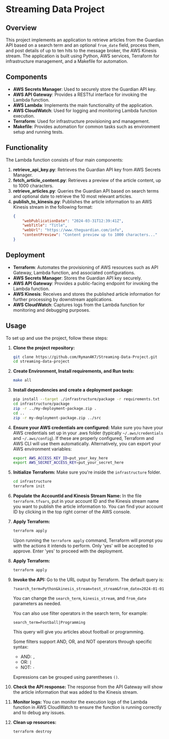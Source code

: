 # Streaming Data Project

## Overview
This project implements an application to retrieve articles from the Guardian API based on a search term and an optional `from_date` field, process them, and post details of up to ten hits to the message broker, the AWS Kinesis stream. The application is built using Python, AWS services, Terraform for infrastructure management, and a Makefile for automation.

## Components
- **AWS Secrets Manager**: Used to securely store the Guardian API key.
- **AWS API Gateway**: Provides a RESTful interface for invoking the Lambda function.
- **AWS Lambda**: Implements the main functionality of the application.
- **AWS CloudWatch**: Used for logging and monitoring Lambda function execution.
- **Terraform**: Used for infrastructure provisioning and management.
- **Makefile**: Provides automation for common tasks such as environment setup and running tests.

## Functionality
The Lambda function consists of four main components:
1. **retrieve_api_key.py**: Retrieves the Guardian API key from AWS Secrets Manager.
2. **fetch_article_content.py**: Retrieves a preview of the article content, up to 1000 characters.
3. **retrieve_articles.py**: Queries the Guardian API based on search terms and optional date to retrieve the 10 most relevant articles.
4. **publish_to_kinesis.py**: Publishes the article information to an AWS Kinesis stream in the following format:
    ```json
    {
        "webPublicationDate": "2024-03-31T12:39:41Z",
        "webTitle": "Title",
        "webUrl": "https://www.theguardian.com/info",
        "contentPreview": "Content preview up to 1000 characters..."
    }
    ```

## Deployment
- **Terraform**: Automates the provisioning of AWS resources such as API Gateway, Lambda function, and associated configurations.
- **AWS Secrets Manager**: Stores the Guardian API key securely.
- **AWS API Gateway**: Provides a public-facing endpoint for invoking the Lambda function.
- **AWS Kinesis**: Receives and stores the published article information for further processing by downstream applications.
- **AWS CloudWatch**: Captures logs from the Lambda function for monitoring and debugging purposes.

## Usage
To set up and use the project, follow these steps:

1. **Clone the project repository:**
    ```bash
    git clone https://github.com/RymanAK7/Streaming-Data-Project.git
    cd streaming-data-project
    ```

2. **Create Environment, Install requirements, and Run tests:**
    ```bash
    make all
    ```

3. **Install dependencies and create a deployment package:**
    ```bash
    pip install --target ./infrastructure/package -r requirements.txt
    cd infrastructure/package
    zip -r ../my-deployment-package.zip .
    cd ..
    zip -r my-deployment-package.zip ../src  
    ```

4. **Ensure your AWS credentials are configured:**
    Make sure you have your AWS credentials set up in your .aws folder (typically `~/.aws/credentials` and `~/.aws/config`). If these are properly configured, Terraform and AWS CLI will use them automatically. Alternatively, you can export your AWS environment variables:
    ```bash
    export AWS_ACCESS_KEY_ID=put_your_key_here
    export AWS_SECRET_ACCESS_KEY=put_your_secret_here
    ```

5. **Initialize Terraform:**
    Make sure you're inside the `infrastructure` folder.
    ```bash
    cd infrastructure
    terraform init
    ```

6. **Populate the AccountId and Kinesis Stream Name:**
    In the file `terraform.tfvars`, put in your account ID and the Kinesis stream name you want to publish the article information to. You can find your account ID by clicking in the top right corner of the AWS console.

7. **Apply Terraform:**
    ```bash
    terraform apply
    ```
    Upon running the `terraform apply` command, Terraform will prompt you with the actions it intends to perform. Only 'yes' will be accepted to approve. Enter 'yes' to proceed with the deployment.

8. **Apply Terraform:**
    ```bash
    terraform apply
    ```

9. **Invoke the API:**
    Go to the URL output by Terraform. The default query is:
    ```
    ?search_term=Python&kinesis_stream=test_stream&from_date=2024-01-01
    ```
    You can change the `search_term`, `kinesis_stream`, and `from_date` parameters as needed.

    You can also use filter operators in the search term, for example:
    ```
    search_term=Football|Programming
    ```
    This query will give you articles about football or programming.

    Some filters support AND, OR, and NOT operators through specific syntax:
    - AND: `,`
    - OR: `|`
    - NOT: `-`

    Expressions can be grouped using parentheses `()`.

10. **Check the API response:**
    The response from the API Gateway will show the article information that was added to the Kinesis stream.

11. **Monitor logs:**
    You can monitor the execution logs of the Lambda function in AWS CloudWatch to ensure the function is running correctly and to debug any issues.

12. **Clean up resources:**
    ```bash
    terraform destroy
    ```
